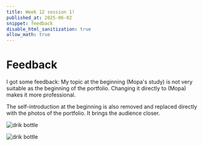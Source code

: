 ```yaml
---
title: Week 12 session 1!
published_at: 2025-06-02
snippet: feedback
disable_html_sanitization: true
allow_math: true
---
```


# Feedback
I got some feedback: My topic at the beginning (Mopa's study) is not very suitable as the beginning of the portfolio. Changing it directly to (Mopa) makes it more professional. 

The self-introduction at the beginning is also removed and replaced directly with the photos of the portfolio. It brings the audience closer.

![drik bottle](week12/13.png)

![drik bottle](week12/14.png)

